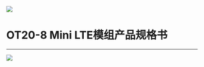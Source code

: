 ![](https://i.imgur.com/Q8Jcei1.png)

# OT20-8 Mini LTE模组产品规格书
---


![](https://i.imgur.com/YG5mYzS.png)